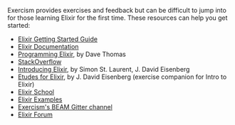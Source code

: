Exercism provides exercises and feedback but can be difficult to jump into for those learning Elixir for the first time. These resources can help you get started:

* [Elixir Getting Started Guide](http://elixir-lang.org/getting-started/introduction.html)
* [Elixir Documentation](http://elixir-lang.org/docs/stable/elixir/)
* [Programming Elixir](https://pragprog.com/book/elixir13/programming-elixir-1-3), by Dave Thomas
* [StackOverflow](http://stackoverflow.com/questions/tagged/elixir)
* [Introducing Elixir](http://shop.oreilly.com/product/0636920030584.do), by Simon St. Laurent, J. David Eisenberg
* [Etudes for Elixir](http://chimera.labs.oreilly.com/books/1234000001642), by J. David Eisenberg (exercise companion for Intro to Elixir)
* [Elixir School](https://elixirschool.com)
* [Elixir Examples](https://elixir-examples.github.io/)
* [Exercism's BEAM Gitter channel](https://gitter.im/exercism/xerlang)
* [Elixir Forum](https://elixirforum.com/)